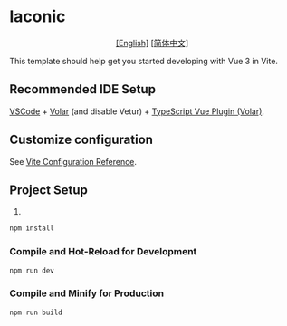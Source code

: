 # laconic
<p align="center">
<a href="./laconic/Readme.md">[English]</a>
<a href="./laconic/Readme_zh.md">[简体中文]</a>
</p>


This template should help get you started developing with Vue 3 in Vite.

## Recommended IDE Setup

[VSCode](https://code.visualstudio.com/) + [Volar](https://marketplace.visualstudio.com/items?itemName=Vue.volar) (and disable Vetur) + [TypeScript Vue Plugin (Volar)](https://marketplace.visualstudio.com/items?itemName=Vue.vscode-typescript-vue-plugin).

## Customize configuration

See [Vite Configuration Reference](https://vitejs.dev/config/).

## Project Setup
1. 
```sh
npm install
```

### Compile and Hot-Reload for Development

```sh
npm run dev
```

### Compile and Minify for Production

```sh
npm run build
```
